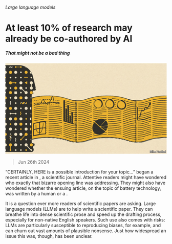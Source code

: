 ###### Large language models

# At least 10% of research may already be co-authored by AI 

##### That might not be a bad thing 

![image](images/20240629_STD001.jpg) 

> Jun 26th 2024 

“CERTAINLY, HERE is a possible introduction for your topic...” began a recent article in , a scientific journal. Attentive readers might have wondered who exactly that bizarre opening line was addressing. They might also have wondered whether the ensuing article, on the topic of battery technology, was written by a human or a . 

It is a question ever more readers of scientific papers are asking. Large language models (LLMs) are  to help write a scientific paper. They can breathe life into dense scientific prose and speed up the drafting process, especially for non-native English speakers. Such use also comes with risks: LLMs are particularly susceptible to reproducing biases, for example, and can churn out vast amounts of plausible nonsense. Just how widespread an issue this was, though, has been unclear.


